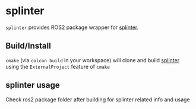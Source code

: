 # splinter

`splinter` provides ROS2 package wrapper for [splinter](https://github.com/bgrimstad/splinter).

## Build/Install

`cmake` (via `colcon build` in your workspace) will clone and build [splinter](https://github.com/bgrimstad/splinter) using the `ExternalProject` feature of `cmake`

## splinter usage

Check ros2 package folder after building for splinter related info and usage
